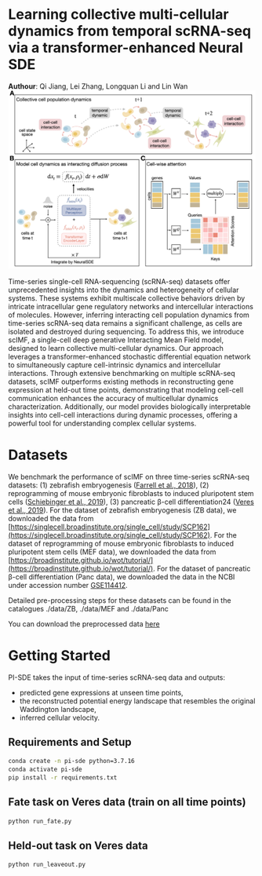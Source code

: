 # Learning collective multi-cellular dynamics from temporal scRNA-seq via a transformer-enhanced Neural SDE

**Authour**: Qi Jiang, Lei Zhang, Longquan Li and Lin Wan
![Overview](./asserts/Overview.jpg)

Time-series single-cell RNA-sequencing (scRNA-seq) datasets offer unprecedented insights into the dynamics and heterogeneity of cellular systems. These systems exhibit multiscale collective behaviors driven by intricate intracellular gene regulatory networks and intercellular interactions of molecules. However, inferring interacting cell population dynamics from time-series scRNA-seq data remains a significant challenge, as cells are isolated and destroyed during sequencing. To address this, we introduce scIMF, a single-cell deep generative Interacting Mean Field model, designed to learn collective multi-cellular dynamics. Our approach leverages a transformer-enhanced stochastic differential equation network to simultaneously capture cell-intrinsic dynamics and intercellular interactions. Through extensive benchmarking on multiple scRNA-seq datasets, scIMF outperforms existing methods in reconstructing gene expression at held-out time points, demonstrating that modeling cell-cell communication enhances the accuracy of multicellular dynamics characterization. Additionally, our model provides biologically interpretable insights into cell-cell interactions during dynamic processes, offering a powerful tool for understanding complex cellular systems.


# Datasets
We benchmark the performance of scIMF on three time-series scRNA-seq datasets: 
(1) zebrafish embryogenesis ([Farrell et al., 2018](https://www.science.org/doi/10.1126/science.aar3131)), 
(2) reprogramming of mouse embryonic fibroblasts to induced pluripotent stem cells ([Schiebinger et al., 2019](https://www.cell.com/cell/fulltext/S0092-8674(19)30039-X)), 
(3) pancreatic β-cell differentiation24 ([Veres et al., 2019](https://www.nature.com/articles/s41586-019-1168-5)).
For the dataset of zebrafish embryogenesis (ZB data), we downloaded the data from [https://singlecell.broadinstitute.org/single_cell/study/SCP162](https://singlecell.broadinstitute.org/single_cell/study/SCP162). 
For the dataset of reprogramming of mouse embryonic fibroblasts to induced pluripotent stem cells (MEF data), we downloaded the data from [https://broadinstitute.github.io/wot/tutorial/](https://broadinstitute.github.io/wot/tutorial/).
For the dataset of pancreatic β-cell differentiation (Panc data), we downloaded the data in the NCBI under accession number [GSE114412](https://www.ncbi.nlm.nih.gov/geo/query/acc.cgi?acc=GSE114412).

Detailed pre-processing steps for these datasets can be found in the catalogues ./data/ZB, ./data/MEF and ./data/Panc

You can download the preprocessed data [here](https://drive.google.com/drive/folders/1WdB9G0c_b0R6Whk_U4iJVTq2KejfYQJS?usp=share_link)

# Getting Started
PI-SDE takes the input of time-series scRNA-seq data and outputs:
- predicted gene expressions at unseen time points,
- the reconstructed potential energy landscape that resembles the original Waddington landscape,
- inferred cellular velocity.

## Requirements and Setup

```bash
conda create -n pi-sde python=3.7.16
conda activate pi-sde 
pip install -r requirements.txt
```


## Fate task on Veres data (train on all time points)

```bash
python run_fate.py
```

## Held-out task on Veres data

```bash
python run_leaveout.py
```
